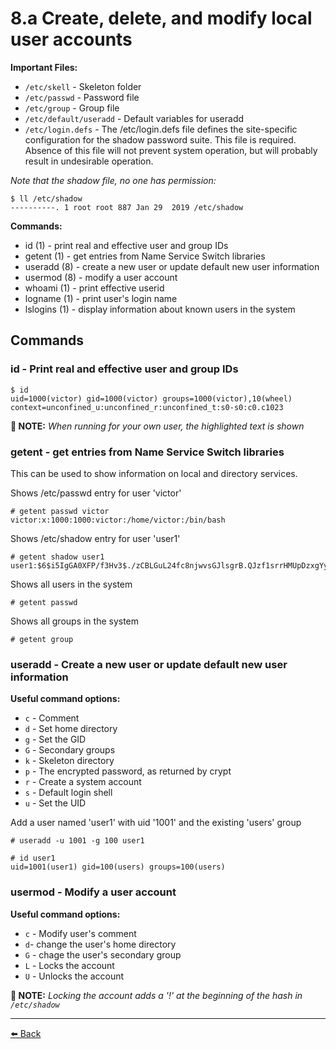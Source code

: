 8.a Create, delete, and modify local user accounts
===

**Important Files:**
+ `/etc/skell`                       - Skeleton folder
+ `/etc/passwd`                  - Password file
+ `/etc/group`                     - Group file
+ `/etc/default/useradd`   - Default variables for useradd
+ `/etc/login.defs`              - The /etc/login.defs file defines the site-specific configuration for the shadow password suite. This file is required. Absence of this file will not prevent system operation, but will probably result in undesirable operation.

*Note that the shadow file, no one has permission:*

    $ ll /etc/shadow
    ----------. 1 root root 887 Jan 29  2019 /etc/shadow

**Commands:**
+ id (1)                       - print real and effective user and group IDs
+ getent (1)               - get entries from Name Service Switch libraries
+ useradd (8)            - create a new user or update default new user information
+ usermod (8)          - modify a user account
+ whoami (1)            - print effective userid
+ logname (1)          - print user's login name
+ lslogins (1)         - display information about known users in the system


Commands
---

### id - Print real and effective user and group IDs

    $ id
    uid=1000(victor) gid=1000(victor) groups=1000(victor),10(wheel) context=unconfined_u:unconfined_r:unconfined_t:s0-s0:c0.c1023

**📝 NOTE:** *When running for your own user, the highlighted text is shown*


### getent - get entries from Name Service Switch libraries

This can be used to show information on local and directory services.

Shows /etc/passwd entry for user 'victor'

    # getent passwd victor
    victor:x:1000:1000:victor:/home/victor:/bin/bash

Shows /etc/shadow entry for user 'user1'

    # getent shadow user1
    user1:$6$i5IgGA0XFP/f3Hv3$./zCBLGuL24fc8njwvsGJlsgrB.QJzf1srrHMUpDzxgYyqwlepHrKUhbu.k9iwOMxLsdRuu.oNiRItGZiKNZE.:18592:0:99999:7:::

Shows all users in the system

    # getent passwd

Shows all groups in the system

    # getent group

### useradd - Create a new user or update default new user information

**Useful command options:**
+ `c` - Comment
+ `d` - Set home directory
+ `g` - Set the GID
+ `G` - Secondary groups
+ `k` - Skeleton directory
+ `p` - The encrypted password, as returned by crypt
+ `r` - Create a system account
+ `s` - Default login shell
+ `u` - Set the UID

Add a user named 'user1' with uid '1001' and the existing 'users' group

    # useradd -u 1001 -g 100 user1

    # id user1
    uid=1001(user1) gid=100(users) groups=100(users)

### usermod - Modify a user account

**Useful command options:**
+ `c` - Modify user's comment
+ `d`- change the user's home directory
+ `G` - chage the user's secondary group
+ `L` - Locks the account
+ `U` - Unlocks the account

**📝 NOTE:** *Locking the account adds a '!' at the beginning of the hash in `/etc/shadow`*

---
[⬅️ Back](8-Manage-users-and-groups.md)
